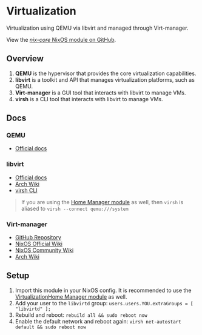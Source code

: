# Virtualization

Virtualization using QEMU via libvirt and managed through Virt-manager.

View the [*nix-core* NixOS module on GitHub](https://github.com/sid115/nix-core/tree/master/modules/nixos/virtualization).

## Overview

1. **QEMU** is the hypervisor that provides the core virtualization capabilities.
1. **libvirt** is a toolkit and API that manages virtualization platforms, such as QEMU.
1. **Virt-manager** is a GUI tool that interacts with libvirt to manage VMs.
1. **virsh** is a CLI tool that interacts with libvirt to manage VMs.

## Docs

### QEMU

- [Official docs](https://www.qemu.org/docs/master/)

### libvirt

- [Official docs](https://libvirt.org/docs.html)
- [Arch Wiki](https://wiki.archlinux.org/title/Libvirt)
- [virsh CLI](https://www.libvirt.org/manpages/virsh.html)

> If you are using the [Home Manager module](../home/virtualization.md) as well, then `virsh` is aliased to `virsh --connect qemu:///system`

### Virt-manager

- [GitHub Repository](https://github.com/virt-manager/virt-manager)
- [NixOS Official Wiki](https://wiki.nixos.org/wiki/Virt-manager)
- [NixOS Community Wiki](https://nixos.wiki/wiki/Virt-manager)
- [Arch Wiki](https://wiki.archlinux.org/title/Virt-manager)

## Setup

1. Import this module in your NixOS config. It is recommended to use the [VirtualizationHome Manager module](../home/virtualization.md) as well.
1. Add your user to the `libvirtd` group: `users.users.YOU.extraGroups = [ "libvirtd" ];`
1. Rebuild and reboot: `rebuild all && sudo reboot now`
1. Enable the default network and reboot again: `virsh net-autostart default && sudo reboot now`
